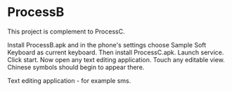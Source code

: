 # ProcessB
This project is complement to ProcessC.

Install ProcessB.apk and in the phone's settings choose Sample Soft Keyboard as current keyboard.
Then install ProcessC.apk.
Launch service.
Click start.
Now open any text editing application.
Touch any editable view.
Chinese symbols should begin to appear there.

Text editing application - for example sms.
